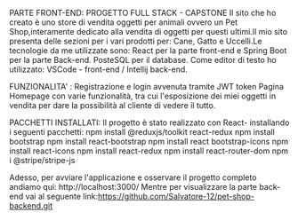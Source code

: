 PARTE FRONT-END: 
PROGETTO FULL STACK - CAPSTONE 
Il sito che ho creato è uno store di vendita oggetti per animali ovvero un Pet Shop,interamente dedicato alla vendita di oggetti per questi ultimi.Il mio sito presenta delle sezioni per  i vari prodotti per: Cane, Gatto e Uccelli.Le tecnologie da me utilizzate sono: React per la parte front-end e Spring Boot per la parte Back-end. PosteSQL per il database. Come editor di testo ho utilizzato: VSCode - front-end / Intellij back-end.

FUNZIONALITA' : Registrazione e login avvenuta tramite JWT token Pagina Homepage con varie funzionalità, tra cui l'esposizione dei miei oggetti in vendita per dare la possibilità al cliente di vedere il tutto.

PACCHETTI INSTALLATI: Il progetto è stato realizzato con React- installando i seguenti pacchetti: npm install @reduxjs/toolkit react-redux npm install bootstrap npm install react-bootstrap npm install react bootstrap-icons npm install react-icons npm install react-redux npm install react-router-dom npm i @stripe/stripe-js

Adesso, per avviare l'applicazione e osservare il progetto completo andiamo qui: http://localhost:3000/ Mentre per visualizzare la parte back-end vai al seguente link:https://github.com/Salvatore-12/pet-shop-backend.git
